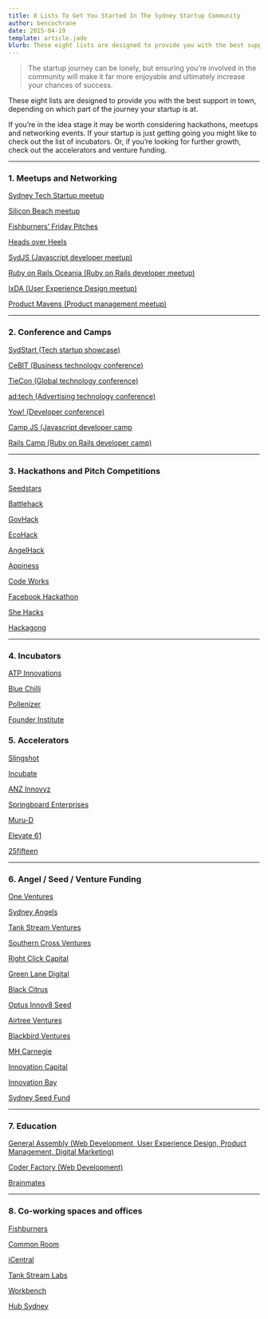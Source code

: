 ```yaml
---
title: 8 Lists To Get You Started In The Sydney Startup Community
author: bencochrane
date: 2015-04-19
template: article.jade
blurb: These eight lists are designed to provide you with the best support in town, depending on which part of the journey your startup is at.
---
```


> The startup journey can be lonely, but ensuring you’re involved in the community will make it far more enjoyable and ultimately increase your chances of success.

These eight lists are designed to provide you with the best support in town, depending on which part of the journey your startup is at.

If you’re in the idea stage it may be worth considering hackathons, meetups and networking events. If your startup is just getting going you might like to check out the list of incubators. Or, if you’re looking for further growth, check out the accelerators and venture funding.

* * *

### 1\. Meetups and Networking

[Sydney Tech Startup meetup](http://www.meetup.com/sydney-tech-startup/)

[Silicon Beach meetup](http://www.meetup.com/Silicon-Beach/)

[Fishburners’ Friday Pitches](http://www.meetup.com/Fishburners-Meetup/events/215667802/)

[Heads over Heels](http://headsoverheels.com.au/)

[SydJS (Javascript developer meetup)](http://www.sydjs.com/)

[Ruby on Rails Oceania (Ruby on Rails developer meetup)](http://www.meetup.com/Ruby-On-Rails-Oceania-Sydney/)

[IxDA (User Experience Design meetup)](http://www.meetup.com/ixda-sydney/)

[Product Mavens (Product management meetup)](http://www.meetup.com/Product-Mavens/)

* * *

### 2\. Conference and Camps

[SydStart (Tech startup showcase)](https://sydstart.wordpress.com/)

[CeBIT (Business technology conference)](http://www.cebit.com.au/)

[TieCon (Global technology conference)](http://tiecon.org.au/)

[ad:tech (Advertising technology conference)](http://www.adtechaustralia.com/)

[Yow! (Developer conference)](http://yowconference.com.au/)

[Camp JS (Javascript developer camp](http://v.campjs.com/)

[Rails Camp (Ruby on Rails developer camp)](http://railscamps.com/)

* * *

### 3\. Hackathons and Pitch Competitions

[Seedstars](http://www.seedstarsworld.com/event/seedstars-sydney-2015/)

[Battlehack](https://2015.battlehack.org/)

[GovHack](http://www.govhack.org/)

[EcoHack](http://www.ecohack.org/)

[AngelHack](http://angelhack.com/events/)

[Appiness](http://sydneyappiness.com/)

[Code Works](http://www.nswcodeworks.com/)

[Facebook Hackathon](https://www.facebook.com/hackathon)

[She Hacks](http://girlgeeksydney.com/)

[Hackagong](http://hackagong.com/)

* * *

### 4\. Incubators

[ATP Innovations](http://atp-innovations.com.au/)

[Blue Chilli](https://www.bluechilli.com/)

[Pollenizer](http://pollenizer.com/)

[Founder Institute](http://fi.co/)

### 5\. Accelerators

[Slingshot](http://www.slingshotters.com/)

[Incubate](http://incubate.org.au/)

[ANZ Innovyz](http://www.innovyz.com/)

[Springboard Enterprises](http://sb.co/)

[Muru-D](https://muru-d.com/)

[Elevate 61](http://www.elevate61.com.au/)

[25fifteen](http://25fifteen.com/)

* * *

### 6\. Angel / Seed / Venture Funding

[One Ventures](http://www.one-ventures.com.au/)

[Sydney Angels](http://sydneyangels.net.au/)

[Tank Stream Ventures](http://www.tankstream.vc/)

[Southern Cross Ventures](http://www.sxvp.com/)

[Right Click Capital](http://www.rightclickcapital.com/)

[Green Lane Digital](http://www.greenlanedigital.com.au/)

[Black Citrus](http://www.blackcitrus.com.au/)

[Optus Innov8 Seed](http://optusinnov8seed.com.au/)

[Airtree Ventures](http://airtreevc.com/)

[Blackbird Ventures](http://blackbird.vc/)

[MH Carnegie](http://mhcarnegie.com/)

[Innovation Capital](http://www.innovationcapital.net/)

[Innovation Bay](http://innovationbay.com/)

[Sydney Seed Fund](http://www.sydneyseedfund.com.au/)

* * *

### 7\. Education

[General Assembly (Web Development, User Experience Design, Product Management, Digital Marketing)](https://generalassemb.ly)

[Coder Factory (Web Development)](http://thecoderfactory.com/)

[Brainmates](https://www.brainmates.com.au/)

* * *

### 8\. Co-working spaces and offices

[Fishburners](http://fishburners.org/)

[Common Room](http://www.commonroomsyd.com.au/)

[iCentral](https://startsoc.wordpress.com/icentral/)

[Tank Stream Labs](http://tankstreamlabs.com/)

[Workbench](http://theworkben.ch/)

[Hub Sydney](http://www.hubaustralia.com/location/sydney/)
